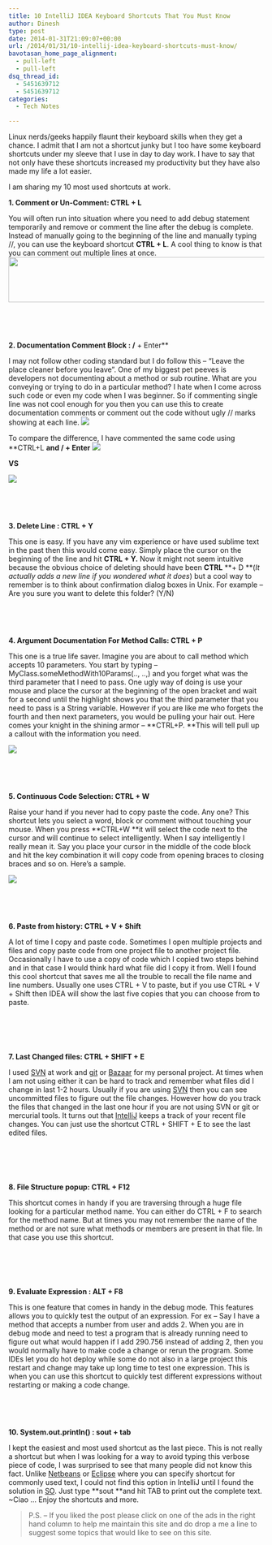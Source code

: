 ```yaml
---
title: 10 IntelliJ IDEA Keyboard Shortcuts That You Must Know
author: Dinesh
type: post
date: 2014-01-31T21:09:07+00:00
url: /2014/01/31/10-intellij-idea-keyboard-shortcuts-must-know/
bavotasan_home_page_alignment:
  - pull-left
  - pull-left
dsq_thread_id:
  - 5451639712
  - 5451639712
categories:
  - Tech Notes

---
```

Linux nerds/geeks happily flaunt their keyboard skills when they get a chance. I admit that I am not a shortcut junky but I too have some keyboard shortcuts under my sleeve that I use in day to day work. I have to say that not only have these shortcuts increased my productivity but they have also made my life a lot easier.

I am sharing my 10 most used shortcuts at work.

**1. Comment or Un-Comment: CTRL + L**

You will often run into situation where you need to add debug statement temporarily and remove or comment the line after the debug is complete. Instead of manually going to the beginning of the line and manually typing //, you can use the keyboard shortcut **CTRL + L**. A cool thing to know is that you can comment out multiple lines at once. <img class="alignnone" src="http://www.javahabit.com/wp-content/uploads/2014/01/156.png" alt="" width="553" height="89" />

&nbsp;

&nbsp;

**2. Documentation Comment Block : /** + Enter**

I may not follow other coding standard but I do follow this &#8211; &#8220;Leave the place cleaner before you leave&#8221;. One of my biggest pet peeves is developers not documenting about a method or sub routine. What are you conveying or trying to do in a particular method? I hate when I come across such code or even my code when I was beginner. So if commenting single line was not cool enough for you then you can use this to create documentation comments or comment out the code without ugly // marks showing at each line. ![][1]

To compare the difference, I have commented the same code using **CTRL+L **and **/** + Enter** ![][2]

**VS**

![][3]

&nbsp;

&nbsp;

**3. Delete Line : CTRL + Y**

This one is easy. If you have any vim experience or have used sublime text in the past then this would come easy. Simply place the cursor on the beginning of the line and hit **CTRL + Y.** Now it might not seem intuitive because the obvious choice of deleting should have been **CTRL** **+ D **(_It actually adds a new line if you wondered what it does_) but a cool way to remember is to think about confirmation dialog boxes in Unix. For example &#8211; Are you sure you want to delete this folder? (Y/N)

&nbsp;

&nbsp;

**4. Argument Documentation For Method Calls: CTRL + P**

This one is a true life saver. Imagine you are about to call method which accepts 10 parameters. You start by typing &#8211; MyClass.someMethodWith10Params(.., ..,) and you forget what was the third parameter that I need to pass. One ugly way of doing is use your mouse and place the cursor at the beginning of the open bracket and wait for a second until the highlight shows you that the third parameter that you need to pass is a String variable. However if you are like me who forgets the fourth and then next parameters, you would be pulling your hair out. Here comes your knight in the shining armor &#8211; **CTRL+P. **This will tell pull up a callout with the information you need.

![][4]

&nbsp;

&nbsp;

**5. Continuous Code Selection: CTRL + W**

Raise your hand if you never had to copy paste the code. Any one? This shortcut lets you select a word, block or comment without touching your mouse. When you press **CTRL+W **it will select the code next to the cursor and will continue to select intelligently. When I say intelligently I really mean it. Say you place your cursor in the middle of the code block and hit the key combination it will copy code from opening braces to closing braces and so on. Here&#8217;s a sample.

![][5]

&nbsp;

&nbsp;

**6. Paste from history: CTRL + V + Shift**

A lot of time I copy and paste code. Sometimes I open multiple projects and files and copy paste code from one project file to another project file. Occasionally I have to use a copy of code which I copied two steps behind and in that case I would think hard what file did I copy it from. Well I found this cool shortcut that saves me all the trouble to recall the file name and line numbers. Usually one uses CTRL + V to paste, but if you use CTRL + V + Shift then IDEA will show the last five copies that you can choose from to paste.

<img class="alignnone size-full wp-image-692" src="http://www.javahabit.com/wp-content/uploads/2014/02/img_52f1a6ac20ecb.png" alt="" />

&nbsp;

&nbsp;

**7. Last Changed files: CTRL + SHIFT + E**

I used [SVN][6] at work and [git][7] or [Bazaar][8] for my personal project. At times when I am not using either it can be hard to track and remember what files did I change in last 1-2 hours. Usually if you are using [SVN][6] then you can see uncommitted files to figure out the file changes. However how do you track the files that changed in the last one hour if you are not using SVN or git or mercurial tools. It turns out that [IntelliJ][9] keeps a track of your recent file changes. You can just use the shortcut CTRL + SHIFT + E to see the last edited files.

<img class="alignnone size-full wp-image-693" src="http://www.javahabit.com/wp-content/uploads/2014/02/img_52f1a968ebd4f.png" alt="" />

&nbsp;

&nbsp;

**8. File Structure popup: CTRL + F12**

This shortcut comes in handy if you are traversing through a huge file looking for a particular method name. You can either do CTRL + F to search for the method name. But at times you may not remember the name of the method or are not sure what methods or members are present in that file. In that case you use this shortcut.

<img class="alignnone size-full wp-image-694" src="http://www.javahabit.com/wp-content/uploads/2014/02/img_52f1aafa1a786.png" alt="" />

&nbsp;

&nbsp;

**9. Evaluate Expression : ALT + F8**

This is one feature that comes in handy in the debug mode. This features allows you to quickly test the output of an expression. For ex &#8211; Say I have a method that accepts a number from user and adds 2. When you are in debug mode and need to test a program that is already running need to figure out what would happen if I add 290.756 instead of adding 2, then you would normally have to make code a change or rerun the program. Some IDEs let you do hot deploy while some do not also in a large project this restart and change may take up long time to test one expression. This is when you can use this shortcut to quickly test different expressions without restarting or making a code change. <img class="alignnone size-full wp-image-695" src="http://www.javahabit.com/wp-content/uploads/2014/02/img_52f1bad77d359.png" alt="" />

&nbsp;

&nbsp;

**10. System.out.println() : sout + tab**

I kept the easiest and most used shortcut as the last piece. This is not really a shortcut but when I was looking for a way to avoid typing this verbose piece of code, I was surprised to see that many people did not know this fact. Unlike <a title="Netbeans" href="https://netbeans.org/" target="_blank">Netbeans</a> or <a title="Eclipse" href="https://www.eclipse.org/" target="_blank">Eclipse</a> where you can specify shortcut for commonly used text, I could not find this option in IntelliJ until I found the solution in <a title="Stackoverflow" href="http://stackoverflow.com/" target="_blank">SO</a>. Just type **sout **and hit TAB to print out the complete text. ~Ciao &#8230; Enjoy the shortcuts and more.

> P.S. &#8211; If you liked the post please click on one of the ads in the right hand column to help me maintain this site and do drop a me a line to suggest some topics that would like to see on this site.

 [1]: http://www.javahabit.com/wp-content/uploads/2014/01/646.png
 [2]: http://www.javahabit.com/wp-content/uploads/2014/01/996.png
 [3]: http://www.javahabit.com/wp-content/uploads/2014/01/674.png
 [4]: http://www.javahabit.com/wp-content/uploads/2014/01/478.png
 [5]: http://www.javahabit.com/wp-content/uploads/2014/01/636.png
 [6]: http://tortoisesvn.net/ "SVN"
 [7]: https://github.com/ "Github"
 [8]: http://bazaar.canonical.com/en/ "BAZAAR"
 [9]: http://www.jetbrains.com/idea/ "IntelliJ"